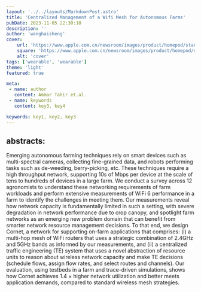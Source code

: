 ```yaml
---
layout: '../../layouts/MarkdownPost.astro'
title: 'Centralized Management of a Wifi Mesh for Autonomous Farms'
pubDate: 2023-11-05 22:30:10
description: ''
author: 'wanghaisheng'
cover:
    url: 'https://www.apple.com.cn/newsroom/images/product/homepod/standard/Apple-HomePod-hero-230118_big.jpg.large_2x.jpg'
    square: 'https://www.apple.com.cn/newsroom/images/product/homepod/standard/Apple-HomePod-hero-230118_big.jpg.large_2x.jpg'
    alt: 'cover'
tags: ['wearable', 'wearable'] 
theme: 'light'
featured: true

meta:
 - name: author
   content: Ammar Tahir et.al.
 - name: keywords
   content: key3, key4

keywords: key1, key2, key3
---
```


## abstracts:
Emerging autonomous farming techniques rely on smart devices such as multi-spectral cameras, collecting fine-grained data, and robots performing tasks such as de-weeding, berry-picking, etc. These techniques require a high throughput network, supporting 10s of Mbps per device at the scale of tens to hundreds of devices in a large farm. We conduct a survey across 12 agronomists to understand these networking requirements of farm workloads and perform extensive measurements of WiFi 6 performance in a farm to identify the challenges in meeting them. Our measurements reveal how network capacity is fundamentally limited in such a setting, with severe degradation in network performance due to crop canopy, and spotlight farm networks as an emerging new problem domain that can benefit from smarter network resource management decisions. To that end, we design Cornet, a network for supporting on-farm applications that comprises: (i) a multi-hop mesh of WiFi routers that uses a strategic combination of 2.4GHz and 5GHz bands as informed by our measurements, and (ii) a centralized traffic engineering (TE) system that uses a novel abstraction of resource units to reason about wireless network capacity and make TE decisions (schedule flows, assign flow rates, and select routes and channels). Our evaluation, using testbeds in a farm and trace-driven simulations, shows how Cornet achieves 1.4 $\times$ higher network utilization and better meets application demands, compared to standard wireless mesh strategies.

